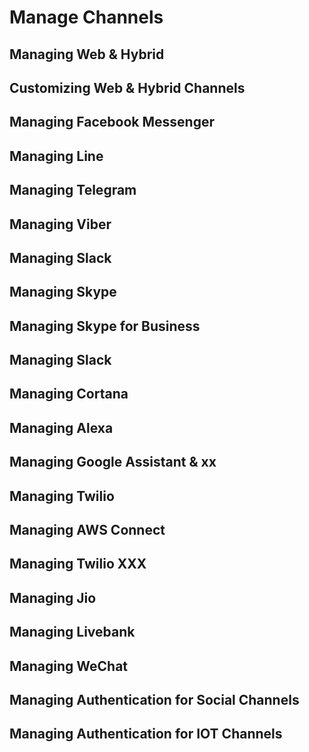 # Manage Channels

## Managing Web & Hybrid
## Customizing Web & Hybrid Channels

## Managing Facebook Messenger

## Managing Line
## Managing Telegram
## Managing Viber
## Managing Slack
## Managing Skype
## Managing Skype for Business
## Managing Slack
## Managing Cortana
## Managing Alexa
## Managing Google Assistant & xx
## Managing Twilio
## Managing AWS Connect
## Managing Twilio XXX
## Managing Jio
## Managing Livebank
## Managing WeChat
## Managing Authentication for Social Channels
## Managing Authentication for IOT Channels